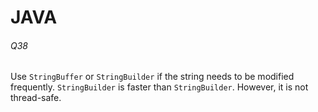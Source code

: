 # JAVA

###### Q38

Use `StringBuffer` or `StringBuilder` if the string needs to be modified frequently.
`StringBuilder` is faster than `StringBuilder`. However, it is not thread-safe.